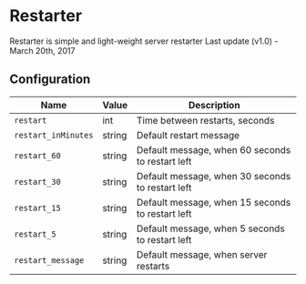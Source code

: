 # Restarter
Restarter is simple and light-weight server restarter
Last update (v1.0) - March 20th, 2017

## Configuration

| Name | Value | Description |
| --- | --- | --- |
| `restart` | int | Time between restarts, seconds |
| `restart_inMinutes` | string | Default restart message |
| `restart_60` | string | Default message, when 60 seconds to restart left |
| `restart_30` | string | Default message, when 30 seconds to restart left |
| `restart_15` | string | Default message, when 15 seconds to restart left |
| `restart_5` | string | Default message, when 5 seconds to restart left |
| `restart_message` | string | Default message, when server restarts |